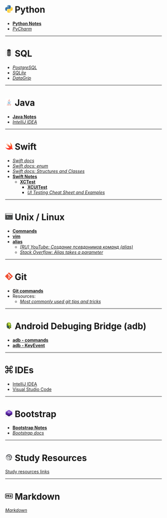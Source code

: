 <!-- [_Stack Overflow: _]() -->
<!-- [_GitHub: _]() -->

# <img src="/imgs/py_icon.png" width="24" height="24"> Python

- [__Python Notes__](https://github.com/sergius-la/Python)
- [_PyCharm_](https://www.jetbrains.com/pycharm/)

***

# <img src="/imgs/sql.png" width="24" height="24"> SQL

- [_PostgreSQL_](https://www.postgresql.org/docs/)
- [_SQLite_](https://www.sqlite.org/docs.html)
- [_DataGrip_](https://www.jetbrains.com/datagrip/)

***

# <img src="/imgs/java.png" width="24" height="24"> Java

- [__Java Notes__](https://github.com/sergius-la/Java)
- [_IntelliJ IDEA_](https://www.jetbrains.com/idea/)

***

# <img src="/imgs/swift.png" width="24" height="24"> Swift

- [_Swift docs_](https://docs.swift.org/swift-book/LanguageGuide/TheBasics.html)
- [_Swift docs: enum_](https://docs.swift.org/swift-book/LanguageGuide/Enumerations.html)
- [_Swift docs: Structures and Classes_](https://docs.swift.org/swift-book/LanguageGuide/ClassesAndStructures.html)
- [__Swift Notes__](/swift.md)
    - [__XCTest__](Swift/XCTest/XCTest.md)
        - [__XCUITest__](Swift/XCTest/XCUITest/XCUitest.md)
        - [_UI Testing Cheat Sheet and Examples_](http://masilotti.com/ui-testing-cheat-sheet/)

***

# <img src="/imgs/terminal.png" width="24" height="24"> Unix / Linux

- [__Commands__](/terminal/Unix.md)
- [__vim__](/terminal/vim.md)
- [__alias__](/terminal/alias.md)
    - [_[RU] YouTube: Создание псевдонимов команд (alias)_](https://www.youtube.com/watch?v=HvwOtqEheZ4)
    - [_Stack Overflow: Alias takes a parameter_](https://stackoverflow.com/questions/7131670/make-a-bash-alias-that-takes-a-parameter)

***

# <img src="/imgs/git.png" width="24" height="24"> Git

- [__Git commands__](/Git.md)
- Resources:
    - [_Most commonly used git tips and tricks_](https://github.com/git-tips/tips)

***

# <img src="/imgs/adb.jpeg" width="24" height="24"> Android Debuging Bridge (adb)

- [__adb - commands__](/adb.md)
- [__adb - KeyEvent__](/adb%20-%20KeyEvent.md)

***

# <img src="/imgs/shortcuts.jpeg" width="24" height="24"> IDEs

- [IntelliJ IDEA](/IDEA_shortcuts.md)
- [Visual Studio Code](/VS_Code.md)
                    
***

# <img src="/imgs/bootstrap.jpg" width="24" height="24"> Bootstrap

- [__Bootstrap Notes__](/bootstrap_notes.md)
- [_Bootstrap docs_](https://getbootstrap.com/)

***

# <img src="/imgs/study_res.png" width="24" height="24"> Study Resources

[Study resources links](/Study_Resources.md)

*** 

# <img src="/imgs/markdown.png" width="24" height="24"> Markdown

[_Markdown_](https://github.com/adam-p/markdown-here/wiki/Markdown-Cheatsheet)